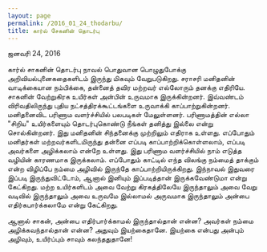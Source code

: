 ```yaml
---
layout: page
permalink: /2016_01_24_thodarbu/
title: கார்ல் சேகனின் தொடர்பு
---
```

ஜனவரி் 24, 2016

கார்ல் சாகனின் தொடர்பு நாவல் பொதுவான பொழுதுபோக்கு அறிவியல்புனைகதைகளிடம் இருந்து மிகவும் வேறுபடுகிறது. சராசரி மனிதனின் வாடிக்கையான நம்பிக்கை, தன்னைத் தவிர மற்றவர் எல்லோரும் தனக்கு எதிரியே. சாகனின் வேற்றுகிரக உயிர்கள் அன்பின் உருவமாக இருக்கின்றனர். இவ்வண்டம் விரிவதிலிருந்து புதிய நட்சத்திரக்கூட்டங்களை உருவாக்கி காப்பாற்றுகின்றனர். மனிதனைவிட பரிணாம வளர்ச்சியில் பலபடிகள் மேலுள்ளனர். பரிணாமத்தின் எல்லா "சிறிய" உயிர்களையும் தொடர்புகொண்டு நீங்கள் தனித்து இல்லை என்று சொல்கின்றனர். இது மனிதனின் சிந்தனைக்கு முற்றிலும் எதிராக உள்ளது. எப்போதும் மனிதர்கள் மற்றவர்களிடமிருந்து தன்னை எப்படி காப்பாற்றிக்கொள்ளலாம், எப்படி அவர்களை அழிக்கலாம் என்றே உள்ளது. இது பரிணாம வளர்ச்சியில் நாம் எடுத்த வழியின் காரணமாக இருக்கலாம். எப்போதும் காட்டில் எந்த விலங்கு நம்மைத் தாக்கும் என்ற விழிப்பே நம்மை அழிவில் இருந்தே காப்பாற்றியிருக்கிறது. இந்நாவல் இதுவரை இப்படி இருந்துவிட்டோம், ஆனால் இனியும் இப்படித்தான் இருக்கவேண்டுமா என்று கேட்கிறது. மற்ற உயிர்களிடம் அவை வேற்று கிரகத்திலேயே இருந்தாலும் அவை வேறு வடிவில் இருந்தாலும் அவை உருவமே இல்லாமல் அருவமாக இருந்தாலும் அன்பை எதிர்கபார்க்கலாமே என்று கேட்கிறது. 

ஆனால் சாகன், அன்பை எதிர்பார்க்காமல் இருந்தால்தான் என்ன? அவர்கள் நம்மை அழிக்கவந்தால்தான் என்ன? அதுவும் இயற்கைதானே. இயற்கை என்பது அன்பும் அழிவும், உயிர்ப்பும் சாவும் கலந்ததுதானே!
